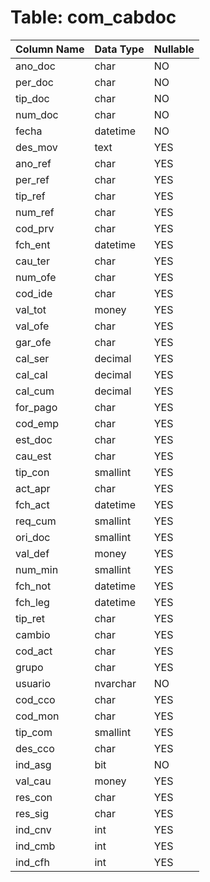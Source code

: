# Table: com_cabdoc

| Column Name | Data Type | Nullable |
|-------------|-----------|----------|
| ano_doc | char | NO |
| per_doc | char | NO |
| tip_doc | char | NO |
| num_doc | char | NO |
| fecha | datetime | NO |
| des_mov | text | YES |
| ano_ref | char | YES |
| per_ref | char | YES |
| tip_ref | char | YES |
| num_ref | char | YES |
| cod_prv | char | YES |
| fch_ent | datetime | YES |
| cau_ter | char | YES |
| num_ofe | char | YES |
| cod_ide | char | YES |
| val_tot | money | YES |
| val_ofe | char | YES |
| gar_ofe | char | YES |
| cal_ser | decimal | YES |
| cal_cal | decimal | YES |
| cal_cum | decimal | YES |
| for_pago | char | YES |
| cod_emp | char | YES |
| est_doc | char | YES |
| cau_est | char | YES |
| tip_con | smallint | YES |
| act_apr | char | YES |
| fch_act | datetime | YES |
| req_cum | smallint | YES |
| ori_doc | smallint | YES |
| val_def | money | YES |
| num_min | smallint | YES |
| fch_not | datetime | YES |
| fch_leg | datetime | YES |
| tip_ret | char | YES |
| cambio | char | YES |
| cod_act | char | YES |
| grupo | char | YES |
| usuario | nvarchar | NO |
| cod_cco | char | YES |
| cod_mon | char | YES |
| tip_com | smallint | YES |
| des_cco | char | YES |
| ind_asg | bit | NO |
| val_cau | money | YES |
| res_con | char | YES |
| res_sig | char | YES |
| ind_cnv | int | YES |
| ind_cmb | int | YES |
| ind_cfh | int | YES |
